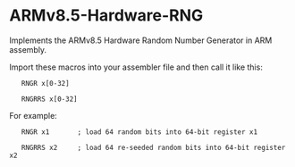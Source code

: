 # ARMv8.5-Hardware-RNG
Implements the ARMv8.5 Hardware Random Number Generator in ARM assembly.

Import these macros into your assembler file and then call it like this:

       RNGR x[0-32]
       
       RNGRRS x[0-32]

For example:

       RNGR x1       ; load 64 random bits into 64-bit register x1

       RNGRRS x2     ; load 64 re-seeded random bits into 64-bit register x2
